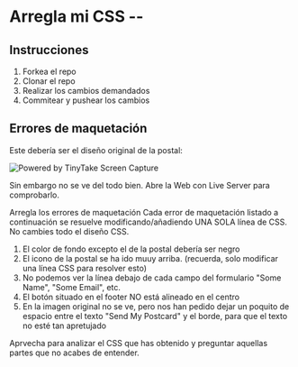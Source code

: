 # Arregla mi CSS --

## Instrucciones

1. Forkea el repo
2. Clonar el repo
3. Realizar los cambios demandados
4. Commitear y pushear los cambios

## Errores de maquetación
Este debería ser el diseño original de la postal:

<img src="https://oscarm.tinytake.com/media/142df94?filename=1679221628829_TinyTake19-03-2023-11-27-09_638148184307571423.png&sub_type=thumbnail_preview&type=attachment&width=784&height=509" title="Powered by TinyTake Screen Capture"/><br>

Sin embargo no se ve del todo bien. Abre la Web con Live Server para comprobarlo.

Arregla los errores de maquetación
Cada error de maquetación listado a continuación se resuelve modificando/añadiendo UNA SOLA línea de CSS.
No cambies todo el diseño CSS.

1. El color de fondo excepto el de la postal debería ser negro
2. El icono de la postal se ha ido muuy arriba. (recuerda, solo modificar una línea CSS para resolver esto)
3. No podemos ver la línea debajo de cada campo del formulario "Some Name", "Some Email", etc.
4. El botón situado en el footer NO está alineado en el centro
5. En la imagen original no se ve, pero nos han pedido dejar un poquito de espacio entre el texto "Send My Postcard" y el borde, para que el texto no esté tan apretujado

Aprvecha para analizar el CSS que has obtenido y preguntar aquellas partes que no acabes de entender.
